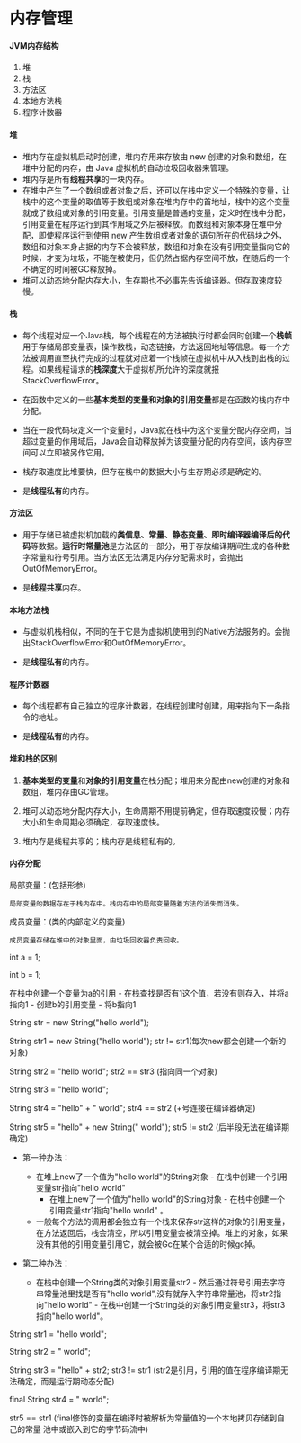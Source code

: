 # 内存管理

#### JVM内存结构

1. 堆
2. 栈
3. 方法区
4. 本地方法栈
5. 程序计数器

#### 堆

* 堆内存在虚拟机启动时创建，堆内存用来存放由 new 创建的对象和数组，在堆中分配的内存，由 Java 虚拟机的自动垃圾回收器来管理。
* 堆内存是所有**线程共享**的一块内存。
* 在堆中产生了一个数组或者对象之后，还可以在栈中定义一个特殊的变量，让栈中的这个变量的取值等于数组或对象在堆内存中的首地址，栈中的这个变量就成了数组或对象的引用变量。引用变量是普通的变量，定义时在栈中分配，引用变量在程序运行到其作用域之外后被释放。而数组和对象本身在堆中分配，即使程序运行到使用 new 产生数组或者对象的语句所在的代码块之外，数组和对象本身占据的内存不会被释放，数组和对象在没有引用变量指向它的时候，才变为垃圾，不能在被使用，但仍然占据内存空间不放，在随后的一个不确定的时间被GC释放掉。
* 堆可以动态地分配内存大小，生存期也不必事先告诉编译器。但存取速度较慢。

#### 栈

* 每个线程对应一个Java栈，每个线程在的方法被执行时都会同时创建一个**栈帧**用于存储局部变量表，操作数栈，动态链接，方法返回地址等信息。每一个方法被调用直至执行完成的过程就对应着一个栈帧在虚拟机中从入栈到出栈的过程。如果线程请求的**栈深度**大于虚拟机所允许的深度就报StackOverflowError。

* 在函数中定义的一些**基本类型的变量和对象的引用变量**都是在函数的栈内存中分配。

* 当在一段代码块定义一个变量时，Java就在栈中为这个变量分配内存空间，当超过变量的作用域后，Java会自动释放掉为该变量分配的内存空间，该内存空间可以立即被另作它用。

* 栈存取速度比堆要快，但存在栈中的数据大小与生存期必须是确定的。

* 是**线程私有**的内存。

#### 方法区

* 用于存储已被虚拟机加载的**类信息、常量、静态变量、即时编译器编译后的代码**等数据。**运行时常量池**是方法区的一部分，用于存放编译期间生成的各种数字常量和符号引用。当方法区无法满足内存分配需求时，会抛出OutOfMemoryError。

* 是**线程共享**内存。

#### 本地方法栈

* 与虚拟机栈相似，不同的在于它是为虚拟机使用到的Native方法服务的。会抛出StackOverflowError和OutOfMemoryError。

* 是**线程私有**的内存。

#### 程序计数器

* 每个线程都有自己独立的程序计数器，在线程创建时创建，用来指向下一条指令的地址。

* 是**线程私有**的内存。



#### 堆和栈的区别

1. **基本类型的变量**和**对象的引用变量**在栈分配；堆用来分配由new创建的对象和数组，堆内存由GC管理。

2. 堆可以动态地分配内存大小，生命周期不用提前确定，但存取速度较慢；内存大小和生命周期必须确定，存取速度快。
3. 堆内存是线程共享的；栈内存是线程私有的。



#### 内存分配

局部变量：\(包括形参\)

```
局部变量的数据存在于栈内存中。栈内存中的局部变量随着方法的消失而消失。
```

成员变量：\(类的内部定义的变量\)

```
成员变量存储在堆中的对象里面，由垃圾回收器负责回收。
```

int a = 1;

int b = 1;

在栈中创建一个变量为a的引用 - 在栈查找是否有1这个值，若没有则存入，并将a指向1 - 创建b的引用变量 - 将b指向1

String str  = new String\("hello world"\);

String str1 = new String\("hello world"\);                     str != str1\(每次new都会创建一个新的对象\)

String str2 = "hello world";                                          str2 == str3 \(指向同一个对象\)

String str3 = "hello world";

String str4 = "hello" + " world";                                   str4 == str2 \(+号连接在编译器确定\)

String str5 = "hello" + new String\(" world"\);               str5 != str2 \(后半段无法在编译期确定\)

* 第一种办法：

  * 在堆上new了一个值为"hello world"的String对象 - 在栈中创建一个引用变量str指向"hello world" 
    * 在堆上new了一个值为"hello world"的String对象 - 在栈中创建一个引用变量str1指向"hello world" 。
  * 一般每个方法的调用都会独立有一个栈来保存str这样的对象的引用变量，在方法返回后，栈会清空，所以引用变量会被清空掉。堆上的对象，如果没有其他的引用变量引用它，就会被Gc在某个合适的时候gc掉。

* 第二种办法：

  * 在栈中创建一个String类的对象引用变量str2 - 然后通过符号引用去字符串常量池里找是否有"hello world",没有就存入字符串常量池，将str2指向"hello world"  - 在栈中创建一个String类的对象引用变量str3，将str3指向"hello world"。 

String str1 = "hello world";

String str2 = " world";

String str3 = "hello" + str2;                           str3 != str1 \(str2是引用，引用的值在程序编译期无法确定，而是运行期动态分配\)

final String str4 = " world";

str5 == str1 \(final修饰的变量在编译时被解析为常量值的一个本地拷贝存储到自己的常量 池中或嵌入到它的字节码流中\)

